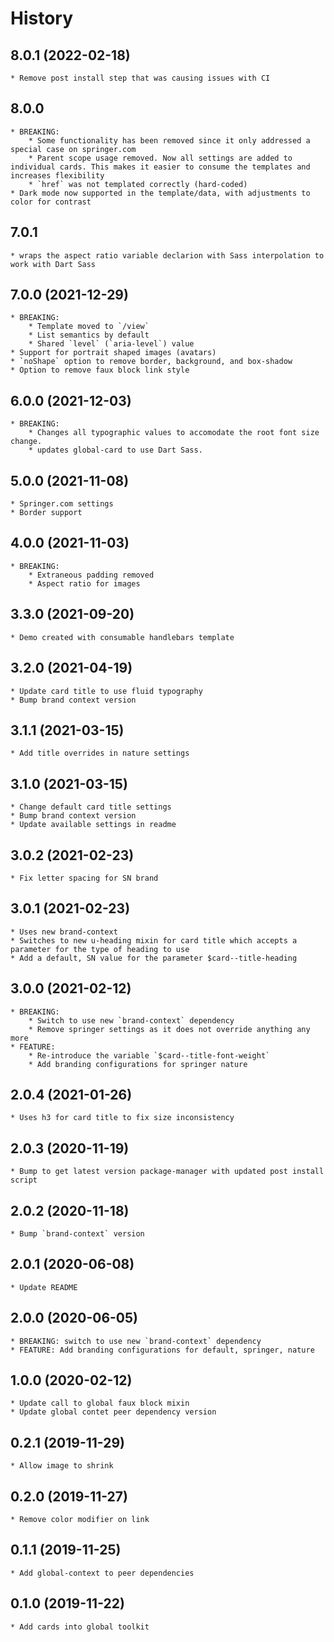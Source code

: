 # History

## 8.0.1 (2022-02-18)
    * Remove post install step that was causing issues with CI

## 8.0.0
    * BREAKING:
        * Some functionality has been removed since it only addressed a special case on springer.com
        * Parent scope usage removed. Now all settings are added to individual cards. This makes it easier to consume the templates and increases flexibility
        * `href` was not templated correctly (hard-coded)
    * Dark mode now supported in the template/data, with adjustments to color for contrast

## 7.0.1
    * wraps the aspect ratio variable declarion with Sass interpolation to work with Dart Sass
## 7.0.0 (2021-12-29)
    * BREAKING:
        * Template moved to `/view`
        * List semantics by default
        * Shared `level` (`aria-level`) value
    * Support for portrait shaped images (avatars)
    * `noShape` option to remove border, background, and box-shadow
    * Option to remove faux block link style

## 6.0.0 (2021-12-03)
    * BREAKING:
        * Changes all typographic values to accomodate the root font size change.
        * updates global-card to use Dart Sass.

## 5.0.0 (2021-11-08)
    * Springer.com settings
    * Border support

## 4.0.0 (2021-11-03)
    * BREAKING:
        * Extraneous padding removed
        * Aspect ratio for images

## 3.3.0 (2021-09-20)
    * Demo created with consumable handlebars template

## 3.2.0 (2021-04-19)
    * Update card title to use fluid typography
    * Bump brand context version

## 3.1.1 (2021-03-15)
    * Add title overrides in nature settings

## 3.1.0 (2021-03-15)
    * Change default card title settings
    * Bump brand context version
    * Update available settings in readme

## 3.0.2 (2021-02-23)
    * Fix letter spacing for SN brand

## 3.0.1 (2021-02-23)
    * Uses new brand-context
    * Switches to new u-heading mixin for card title which accepts a parameter for the type of heading to use
    * Add a default, SN value for the parameter $card--title-heading

## 3.0.0 (2021-02-12)
    * BREAKING:
        * Switch to use new `brand-context` dependency
        * Remove springer settings as it does not override anything any more
    * FEATURE:
        * Re-introduce the variable `$card--title-font-weight`
        * Add branding configurations for springer nature

## 2.0.4 (2021-01-26)
    * Uses h3 for card title to fix size inconsistency

## 2.0.3 (2020-11-19)
    * Bump to get latest version package-manager with updated post install script

## 2.0.2 (2020-11-18)
    * Bump `brand-context` version

## 2.0.1 (2020-06-08)
    * Update README

## 2.0.0 (2020-06-05)
    * BREAKING: switch to use new `brand-context` dependency
    * FEATURE: Add branding configurations for default, springer, nature

## 1.0.0 (2020-02-12)
    * Update call to global faux block mixin
    * Update global contet peer dependency version

## 0.2.1 (2019-11-29)
    * Allow image to shrink

## 0.2.0 (2019-11-27)
    * Remove color modifier on link

## 0.1.1 (2019-11-25)
    * Add global-context to peer dependencies

## 0.1.0 (2019-11-22)
    * Add cards into global toolkit

